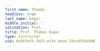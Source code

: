 ```yaml
---
first_name: Thomas
headless: true
last_name: Eagar
middle_initial: ''
salutation: Prof.
title: Prof. Thomas Eagar
type: instructor
uid: 8e587ef5-7b22-ef3e-0eae-73ec0f56d490
---
```

